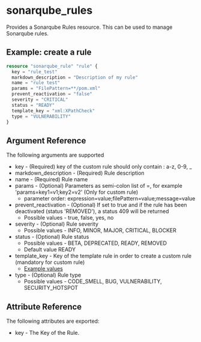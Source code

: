 # sonarqube_rules

Provides a Sonarqube Rules resource. This can be used to manage Sonarqube rules.

## Example: create a rule

```terraform
resource "sonarqube_rule" "rule" {
  key = "rule_test"
  markdown_description = "Description of my rule"
  name = "rule test"
  params = "FilePattern=**/pom.xml"
  prevent_reactivation = "false"
  severity = "CRITICAL"
  status = "READY"
  template_key = "xml:XPathCheck"
  type = "VULNERABILITY"
}

```

## Argument Reference

The following arguments are supported

- key - (Required) key of the custom rule should only contain : a-z, 0-9, _ 
- markdown_description - (Required) Rule description
- name - (Required) Rule name
- params - (Optional) Parameters as semi-colon list of =, for example 'params=key1=v1;key2=v2' (Only for custom rule)
  - parameter order: expression=value;filePattern=value;message=value
- prevent_reactivation - (Optional) If set to true and if the rule has been deactivated (status 'REMOVED'), a status 409 will be returned
  - Possible values - true, false, yes, no
- severity - (Optional) Rule severity
  - Possible values - INFO, MINOR, MAJOR, CRITICAL, BLOCKER
- status - (Optional) Rule status
  - Possible values - BETA, DEPRECATED, READY, REMOVED
  - Default value READY
- template_key - Key of the template rule in order to create a custom rule (mandatory for custom rule)
  - [Example values](https://docs.sonarqube.org/latest/user-guide/rules/#header-4)
- type - (Optional) Rule type
  - Possible values - CODE_SMELL, BUG, VULNERABILITY, SECURITY_HOTSPOT

## Attribute Reference

The following attributes are exported:

- key - The Key of the Rule.
